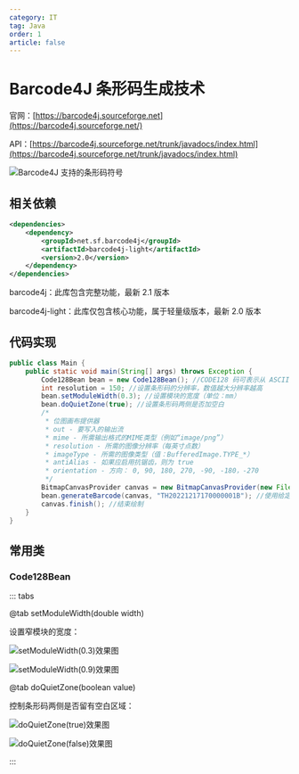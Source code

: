 ```yaml
---
category: IT
tag: Java
order: 1
article: false
---
```


# Barcode4J 条形码生成技术

<!-- more -->

官网：[https://barcode4j.sourceforge.net](https://barcode4j.sourceforge.net/)

API：[https://barcode4j.sourceforge.net/trunk/javadocs/index.html](https://barcode4j.sourceforge.net/trunk/javadocs/index.html)

![Barcode4J 支持的条形码符号](https://img.sherry4869.com/blog/it/java/junior/tools/barcode4j/img_3.png)

## 相关依赖

```xml
<dependencies>
    <dependency>
        <groupId>net.sf.barcode4j</groupId>
        <artifactId>barcode4j-light</artifactId>
        <version>2.0</version>
    </dependency>
</dependencies>
```

barcode4j：此库包含完整功能，最新 2.1 版本

barcode4j-light：此库仅包含核心功能，属于轻量级版本，最新 2.0 版本

## 代码实现

```java
public class Main {
    public static void main(String[] args) throws Exception {
        Code128Bean bean = new Code128Bean(); //CODE128 码可表示从 ASCII 0 到ASCII 127 共128个字符，故称128码。其中包含了数字、字母和符号字符
        int resolution = 150; //设置条形码的分辨率，数值越大分辨率越高
        bean.setModuleWidth(0.3); //设置模块的宽度（单位：mm）
        bean.doQuietZone(true); //设置条形码两侧是否加空白
        /*
         * 位图画布提供器
         * out - 要写入的输出流
         * mime - 所需输出格式的MIME类型（例如“image/png”）
         * resolution - 所需的图像分辨率（每英寸点数）
         * imageType - 所需的图像类型（值：BufferedImage.TYPE_*）
         * antiAlias - 如果应启用抗锯齿，则为 true
         * orientation - 方向： 0, 90, 180, 270, -90, -180，-270
         */
        BitmapCanvasProvider canvas = new BitmapCanvasProvider(new FileOutputStream("src/main/resources/TH20221217170000001B.png"), "image/png", resolution, BufferedImage.TYPE_BYTE_BINARY, false, 0);
        bean.generateBarcode(canvas, "TH20221217170000001B"); //使用给定的画布生成条形码，以将条形码呈现为其输出格式
        canvas.finish(); //结束绘制
    }
}
```

## 常用类

### Code128Bean

::: tabs

@tab setModuleWidth(double width)

设置窄模块的宽度：

![setModuleWidth(0.3)效果图](https://img.sherry4869.com/blog/it/java/junior/tools/barcode4j/img.png)

![setModuleWidth(0.9)效果图](https://img.sherry4869.com/blog/it/java/junior/tools/barcode4j/img_1.png)


@tab doQuietZone(boolean value)

控制条形码两侧是否留有空白区域：

![doQuietZone(true)效果图](https://img.sherry4869.com/blog/it/java/junior/tools/barcode4j/img.png)

![doQuietZone(false)效果图](https://img.sherry4869.com/blog/it/java/junior/tools/barcode4j/img_2.png)

:::